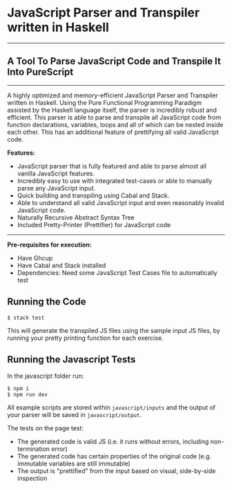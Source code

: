 # JavaScript Parser and Transpiler written in Haskell

---

## A Tool To Parse JavaScript Code and Transpile It Into PureScript

---

A highly optimized and memory-efficient JavaScript Parser and Transpiler written in Haskell. Using the Pure Functional Programming Paradigm assisted by the Haskell language itself, the parser is incredibly robust and efficient. This parser is able to parse and transpile all JavaScript code from function declarations, variables, loops and all of which can be nested inside each other. This has an additional feature of prettifying all valid JavaScript code.

**Features:**

- JavaScript parser that is fully featured and
  able to parse almost all vanilla JavaScript
  features.
- Incredibly easy to use with integrated test-cases
  or able to manually parse any JavaScript input.
- Quick building and transpiling using Cabal and
  Stack.
- Able to understand all valid JavaScript input and even
  reasonably invalid JavaScript code.
- Naturally Recursive Abstract Syntax Tree
- Included Pretty-Printer (Prettifier) for JavaScript code

---

**Pre-requisites for execution:**

- Have Ghcup
- Have Cabal and Stack installed
- Dependencies: Need some JavaScript Test Cases file to automatically test

## Running the Code

```
$ stack test
```

This will generate the transpiled JS files using the sample input JS files, by running your pretty printing function for each exercise.

## Running the Javascript Tests

In the javascript folder run:

```
$ npm i
$ npm run dev
```

All example scripts are stored within `javascript/inputs` and the output of your parser will be saved in `javascript/output`.

The tests on the page test:

- The generated code is valid JS (i.e. it runs without errors, including non-termination error)
- The generated code has certain properties of the original code (e.g. immutable variables are still immutable)
- The output is "prettified" from the input based on visual, side-by-side inspection
